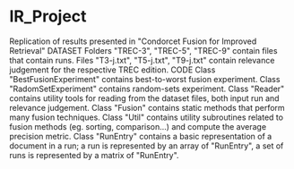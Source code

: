 # IR_Project
Replication of results presented in "Condorcet Fusion for Improved Retrieval"
DATASET
Folders "TREC-3", "TREC-5", "TREC-9" contain files that contain runs.
Files "T3-j.txt", "T5-j.txt", "T9-j.txt" contain relevance judgement for the respective TREC edition.
CODE
Class "BestFusionExperiment" contains best-to-worst fusion experiment.
Class "RadomSetExperiment" contains random-sets experiment.
Class "Reader" contains utility tools for reading from the dataset files, both input run and relevance judgement.
Class "Fusion" contains static methods that perform many fusion techniques.
Class "Util" contains utility subroutines related to fusion methods (eg. sorting, comparison...) and compute the average precision metric.
Class "RunEntry" contains a basic representation of a document in a run; a run is represented by an array of "RunEntry", a set of runs is represented by a matrix of "RunEntry".